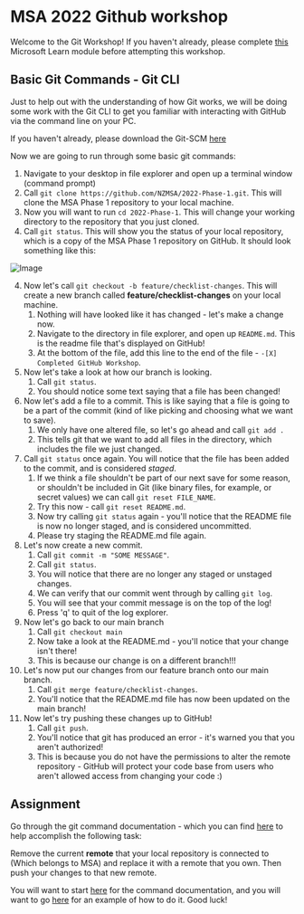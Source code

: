 # MSA 2022 Github workshop

Welcome to the Git Workshop! If you haven't already, please complete [this](https://docs.microsoft.com/en-us/learn/modules/introduction-to-github/) Microsoft Learn module before attempting this workshop.

## Basic Git Commands - Git CLI

Just to help out with the understanding of how Git works, we will be doing some work with the Git CLI to get you familiar with interacting with GitHub via the command line on your PC.

If you haven't already, please download the Git-SCM [here](https://git-scm.com/)

Now we are going to run through some basic git commands:

1. Navigate to your desktop in file explorer and open up a terminal window (command prompt)
2. Call `git clone https://github.com/NZMSA/2022-Phase-1.git`. This will clone the MSA Phase 1 repository to your local machine.
3. Now you will want to run `cd 2022-Phase-1`. This will change your working directory to the repository that you just cloned.
4. Call `git status`. This will show you the status of your local repository, which is a copy of the MSA Phase 1 repository on GitHub. It should look something like this:

![Image](../images/2022-04-09-13-41-09.png)

4. Now let's call `git checkout -b feature/checklist-changes`. This will create a new branch called **feature/checklist-changes** on your local machine.
   1. Nothing will have looked like it has changed - let's make a change now.
   2. Navigate to the directory in file explorer, and open up `README.md`. This is the readme file that's displayed on GitHub!
   3. At the bottom of the file, add this line to the end of the file - `-[X] Completed GitHub Workshop`.
5. Now let's take a look at how our branch is looking.
   1. Call `git status`.
   2. You should notice some text saying that a file has been changed!
6. Now let's add a file to a commit. This is like saying that a file is going to be a part of the commit (kind of like picking and choosing what we want to save).
   1. We only have one altered file, so let's go ahead and call `git add .`
   2. This tells git that we want to add all files in the directory, which includes the file we just changed.
7. Call `git status` once again. You will notice that the file has been added to the commit, and is considered _staged_.
   1. If we think a file shouldn't be part of our next save for some reason, or shouldn't be included in Git (like binary files, for example, or secret values) we can call `git reset FILE_NAME`.
   2. Try this now - call `git reset README.md`.
   3. Now try calling `git status` again - you'll notice that the README file is now no longer staged, and is considered uncommitted.
   4. Please try staging the README.md file again.
8. Let's now create a new commit.
   1. Call `git commit -m "SOME MESSAGE"`.
   2. Call `git status`.
   3. You will notice that there are no longer any staged or unstaged changes.
   4. We can verify that our commit went through by calling `git log`.
   5. You will see that your commit message is on the top of the log!
   6. Press 'q' to quit of the log explorer.
9. Now let's go back to our main branch
   1. Call `git checkout main`
   2. Now take a look at the README.md - you'll notice that your change isn't there!
   3. This is because our change is on a different branch!!!
10. Let's now put our changes from our feature branch onto our main branch.
    1. Call `git merge feature/checklist-changes`.
    2. You'll notice that the README.md file has now been updated on the main branch!
11. Now let's try pushing these changes up to GitHub!
    1. Call `git push`.
    2. You'll notice that git has produced an error - it's warned you that you aren't authorized!
    3. This is because you do not have the permissions to alter the remote repository - GitHub will protect your code base from users who aren't allowed access from changing your code :)

## Assignment

Go through the git command documentation - which you can find [here](https://git-scm.com/doc) to help accomplish the following task:

Remove the current **remote** that your local repository is connected to (Which belongs to MSA) and replace it with a remote that you own. Then push your changes to that new remote.

You will want to start [here](https://git-scm.com/docs/git-remote) for the command documentation, and you will want to go [here](https://stackoverflow.com/questions/2432764/how-to-change-the-uri-url-for-a-remote-git-repository) for an example of how to do it. Good luck!

